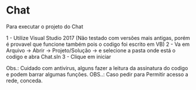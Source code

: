 # Chat

Para executar o projeto do Chat

1 - Utilize Visual Studio 2017 (Não testado com versões mais antigas, porém é provavel que funcione também pois o codigo foi escrito em VB)
2 - Va em Arquivo -> Abrir -> Projeto/Solução -> e selecione a pasta onde está o codigo e abra Chat.sln
3 - Clique em iniciar

Obs.: Cuidado com antivirus, alguns fazer a leitura da assinatura do codigo e podem barrar algumas funções.
OBS..: Caso pedir para Permitir acesso a rede, conceda.
